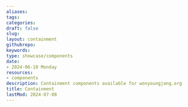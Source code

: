 ```yaml
---
aliases: 
tags:
categories:
draft: false
slug: 
layout: containment
githubrepo: 
keywords: 
type: showcase/components
date:
- 2024-06-10 Monday
resources:
- components
description: Containment components available for wonyoungjang.org
title: Containment
lastMod: 2024-07-08
---
```

